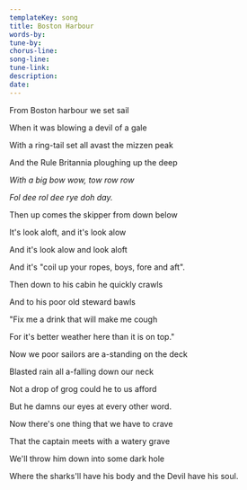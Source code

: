 ```yaml
---
templateKey: song
title: Boston Harbour  
words-by:
tune-by:
chorus-line:
song-line:
tune-link:
description:
date:
---
```

From Boston harbour we set sail

When it was blowing a devil of a gale

With a ring-tail set all avast the mizzen peak

And the Rule Britannia ploughing up the deep

*With a big bow wow, tow row row*

*Fol dee rol dee rye doh day.*

Then up comes the skipper from down below

It\'s look aloft, and it\'s look alow

And it\'s look alow and look aloft

And it\'s \"coil up your ropes, boys, fore and aft\".

Then down to his cabin he quickly crawls

And to his poor old steward bawls

\"Fix me a drink that will make me cough

For it\'s better weather here than it is on top.\"

Now we poor sailors are a-standing on the deck

Blasted rain all a-falling down our neck

Not a drop of grog could he to us afford

But he damns our eyes at every other word.

Now there\'s one thing that we have to crave

That the captain meets with a watery grave

We\'ll throw him down into some dark hole

Where the sharks\'ll have his body and the Devil have his soul.
